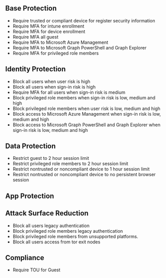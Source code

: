 ## Base Protection
 * Require trusted or compliant device for register security information
 * Require MFA for intune enrollment
 * Require MFA for device enrollment
 * Require MFA all guest
 * Require MFA to Microsoft Azure Management
 * Require MFA to Microsoft Graph PowerShell and Graph Explorer
 * Require MFA for privileged role members

## Identity Protection
 * Block all users when user risk is high
 * Block all users when sign-in risk is high
 * Require MFA for all users when sign-in risk is medium
 * Block privileged role members when sign-in risk is low, medium and high
 * Block privileged role members when user risk is low, medium and high
 * Block access to Microsoft Azure Management when sign-in risk is low, medium and high
 * Block access to Microsoft Graph PowerShell and Graph Explorer when sign-in risk is low, medium and high

## Data Protection
 * Restrict guest to 2 hour session limit
 * Restrict privileged role members to 2 hour session limit
 * Restrict nontrusted or noncompliant device to 1 hour session limit
 * Restrict nontrusted or noncompliant device to no persistent browser session

## App Protection

## Attack Surface Reduction
 * Block all users legacy authentication
 * Block privileged role members legacy authentication
 * Block privileged role members from unsupported platforms.
 * Block all users access from tor exit nodes

## Compliance
 * Require TOU for Guest
